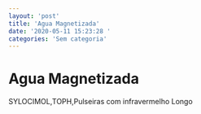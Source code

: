 ```yaml
---
layout: 'post'
title: 'Agua Magnetizada'
date: '2020-05-11 15:23:28 '
categories: 'Sem categoria'
---
```


# Agua Magnetizada

SYLOCIMOL,TOPH,Pulseiras com infravermelho Longo
